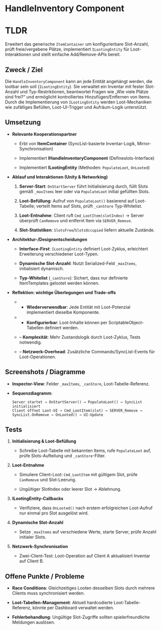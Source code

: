 # HandleInventory Component

# TLDR

Erweitert das generische `ItemContainer` um konfigurierbare Slot-Anzahl, prüft freie/vergebene Plätze, implementiert `ILootingEntity` für Loot-Interaktionen und stellt einfache Add/Remove-APIs bereit.

## Zweck / Ziel

Die `HandleInventoryComponent` kann an jede Entität angehängt werden, die lootbar sein soll (`ILootingEntity`). Sie verwaltet ein Inventar mit fester Slot-Anzahl und Typ-Restriktionen, beantwortet Fragen wie „Wie viele Plätze sind frei?“ und ermöglicht kontrolliertes Hinzufügen/Entfernen von Items.  
Durch die Implementierung von `ILootingEntity` werden Loot-Mechaniken wie zufälliges Befüllen, Loot-UI-Trigger und Aufräum-Logik unterstützt.

## Umsetzung

- **Relevante Kooperationspartner**
    
    - Erbt von **ItemContainer** (SyncList-basierte Inventar-Logik, Mirror-Synchronisation)
        
    - Implementiert **IHandleInventoryComponent** (Defineslots-Interface)
        
    - Implementiert **ILootingEntity** (Methoden: `PopulateLoot`, `OnLooted`)
        
- **Ablauf und Interaktionen (Unity & Networking)**
    
    1. **Server-Start**: `OnStartServer` führt Initialisierung durch, füllt Slots gemäß `_maxItems` leer oder via `PopulateLoot` initial gefüllten Slots.
        
    2. **Loot-Befüllung**: Aufruf von `PopulateLoot()` basierend auf Loot-Tabelle; verteilt Items auf Slots, prüft `_canStore` Typ-Whitelist.
        
    3. **Loot-Entnahme**: Client ruft `Cmd_LootItem(slotIndex)` → Server überprüft `CanRemove` und entfernt Item via `SERVER_Remove`.
        
    4. **Slot-Statistiken**: `SlotsFree`/`SlotsOccupied` liefern aktuelle Zustände.
        
- **Architektur-/Designentscheidungen**
    
    - **Interface-First**: `ILootingEntity` definiert Loot-Zyklus, erleichtert Erweiterung verschiedener Loot-Typen.
        
    - **Dynamische Slot-Anzahl**: Nutzt Serialized-Feld `_maxItems`, initialisiert dynamisch.
        
    - **Typ-Whitelist** (`_canStore`): Sichert, dass nur definierte ItemTemplates gelootet werden können.
        
- **Reflektion: wichtige Überlegungen und Trade-offs**
    
    - - **Wiederverwendbar**: Jede Entität mit Loot-Potenzial implementiert dieselbe Komponente.
            
    - - **Konfigurierbar**: Loot-Inhalte können per ScriptableObject-Tabellen definiert werden.
            
    - – **Komplexität**: Mehr Zustandslogik durch Loot-Zyklus, Tests notwendig.
        
    - – **Netzwerk-Overhead**: Zusätzliche Commands/SyncList-Events für Loot-Operationen.
        

## Screenshots / Diagramme

- **Inspector-View**: Felder `_maxItems`, `_canStore`, Loot-Tabelle-Referenz.
    
- **Sequenzdiagramm**:
    
    ```text
    Server startet → OnStartServer() → PopulateLoot() → SyncList initialisiert  
    Client öffnet Loot-UI → Cmd_LootItem(slot) → SERVER_Remove → SyncList.OnRemove → OnLooted() → UI-Update
    ```
    

## Tests

1. **Initialisierung & Loot-Befüllung**
    
    - Schreibe Loot-Tabelle mit bekannten Items, rufe `PopulateLoot` auf, prüfe Slots-Aufteilung und `_canStore`-Filter.
        
2. **Loot-Entnahme**
    
    - Simuliere Client-Loot: `Cmd_LootItem` mit gültigem Slot, prüfe `CanRemove` und Slot-Leerung.
        
    - Ungültiger SlotIndex oder leerer Slot → Ablehnung.
        
3. **ILootingEntity-Callbacks**
    
    - Verifiziere, dass `OnLooted()` nach erstem erfolgreichen Loot-Aufruf nur einmal pro Slot ausgelöst wird.
        
4. **Dynamische Slot-Anzahl**
    
    - Setze `_maxItems` auf verschiedene Werte, starte Server, prüfe Anzahl initialer Slots.
        
5. **Netzwerk-Synchronisation**
    
    - Zwei-Client-Test: Loot-Operation auf Client A aktualisiert Inventar auf Client B.
        

## Offene Punkte / Probleme

- **Race Conditions**: Gleichzeitiges Looten desselben Slots durch mehrere Clients muss synchronisiert werden.
    
- **Loot-Tabellen-Management**: Aktuell hardcodierte Loot-Tabelle-Referenz, könnte per Dashboard verwaltet werden.
    
- **Fehlerbehandlung**: Ungültige Slot-Zugriffe sollten spielerfreundliche Meldungen auslösen.
